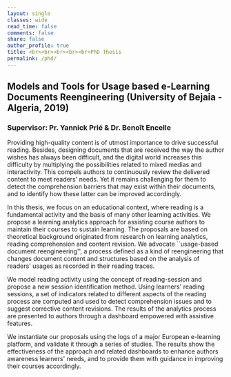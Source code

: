```yaml
---
layout: single
classes: wide
read_time: false
comments: false
share: false
author_profile: true
title: <br><br><br><br><br>PhD Thesis
permalink: /phd/
---
```


## Models and Tools for Usage based e-Learning Documents Reengineering  (University of Bejaia - Algeria, 2019)
### Supervisor: Pr. Yannick Prié & Dr. Benoît Encelle

Providing high-quality content is of utmost importance to drive successful reading. Besides, designing documents that are received the way the author wishes has always been difficult, and the digital world increases this difficulty by multiplying the possibilities related to mixed medias and interactivity. This compels authors to continuously review the  delivered content to meet readers' needs. Yet it remains challenging for them to detect the comprehension barriers that may exist within their documents, and to identify how these latter can be improved accordingly. 

In this thesis, we focus on an educational context, where reading is a fundamental activity and the basis of many other learning activities.  We propose a learning analytics approach for assisting course authors to maintain their courses to sustain learning. The proposals are based on theoretical background originated from research on learning analytics, reading comprehension and content revision. We advocate ``usage-based document reengineering'', a process defined as a kind of reengineering that changes document content and structures based on the analysis of readers' usages as recorded in their reading traces.

  We model reading activity using the concept of reading-session and propose a new session identification method. Using  learners' reading sessions, a set of indicators related to different aspects of the reading process are computed and used to detect comprehension issues and to suggest corrective content revisions. The results of the analytics process are presented to authors through a dashboard empowered with assistive features.

We instantiate our proposals using the logs of a major European e-learning platform, and validate it through a series of studies. The results show the effectiveness of the approach and related dashboards to enhance authors awareness learners' needs, and to provide them with guidance in improving their courses accordingly.

